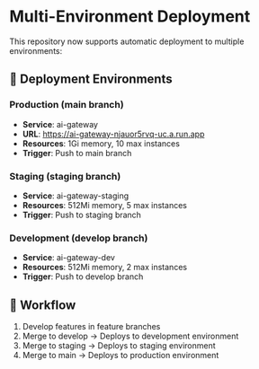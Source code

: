 # Multi-Environment Deployment

This repository now supports automatic deployment to multiple environments:

## 🚀 Deployment Environments

### Production (main branch)
- **Service**: ai-gateway  
- **URL**: https://ai-gateway-njauor5rvq-uc.a.run.app
- **Resources**: 1Gi memory, 10 max instances
- **Trigger**: Push to main branch

### Staging (staging branch)  
- **Service**: ai-gateway-staging
- **Resources**: 512Mi memory, 5 max instances
- **Trigger**: Push to staging branch

### Development (develop branch)
- **Service**: ai-gateway-dev  
- **Resources**: 512Mi memory, 2 max instances
- **Trigger**: Push to develop branch

## 🔄 Workflow
1. Develop features in feature branches
2. Merge to develop → Deploys to development environment
3. Merge to staging → Deploys to staging environment  
4. Merge to main → Deploys to production environment

